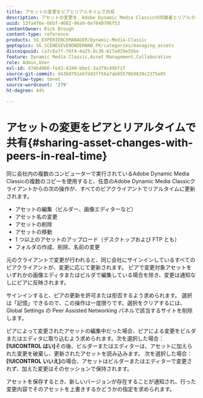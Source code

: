 ```yaml
---
title: アセットの変更をピアとリアルタイムで共有
description: アセットの変更を、Adobe Dynamic Media Classicの同業者とリアルタイムで共有する方法を説明します。
uuid: 13fa4f6e-66bf-4682-96a9-0e7040706f53
contentOwner: Rick Brough
content-type: reference
products: SG_EXPERIENCEMANAGER/Dynamic-Media-Classic
geptopics: SG_SCENESEVENONDEMAND_PK/categories/managing_assets
discoiquuid: ca7c8a7f-76f4-4a25-8c36-617a029e55be
feature: Dynamic Media Classic,Asset Management,Collaboration
role: Admin,User
exl-id: d74b4966-fe43-4349-bbe1-3a379c49bf1f
source-git-commit: d43b0791e67d43ff56a7ab85570b9639c2375e05
workflow-type: tm+mt
source-wordcount: '279'
ht-degree: 44%

---
```


# アセットの変更をピアとリアルタイムで共有{#sharing-asset-changes-with-peers-in-real-time}

同じ会社内の複数のコンピューターで実行されているAdobe Dynamic Media Classicの複数のコピーを使用すると、任意のAdobe Dynamic Media Classicクライアントからの次の操作が、すべてのピアクライアントでリアルタイムに更新されます。

* アセットの編集（ビルダー、画像エディターなど）
* アセット名の変更
* アセットの削除
* アセットの移動
* 1 つ以上のアセットのアップロード（デスクトップおよび FTP とも）
* フォルダの作成、削除、名前の変更

元のクライアントで変更が行われると、同じ会社にサインインしているすべてのピアクライアントが、変更に応じて更新されます。 ピアで変更対象アセットをいずれかの画像エディタまたはビルダで編集している場合を除き、変更は通知なしにピアに反映されます。

サインインすると、ピアの更新を許可または拒否するよう求められます。 選択は「記憶」できるので、この操作は一度限りです。選択をクリアするには、Global Settings の Peer Assisted Networking パネルで該当するサイトを削除します。

ピアによって変更されたアセットの編集中だった場合、ピアによる変更をビルダまたはエディタに取り込むよう求められます。次を選択した場合： **[!UICONTROL はい]**&#x200B;その後、ビルダーまたはエディターは、アセットに加えられた変更を破棄し、更新されたアセットを読み込みます。 次を選択した場合： **[!UICONTROL いいえ]**&#x200B;の場合、アセットはビルダーまたはエディターで変更されず、加えた変更はそのセッションで保持されます。

アセットを保存するとき、新しいバージョンが存在することが通知され、行った変更内容でそのアセットを上書きするかどうかの指定を求められます。
